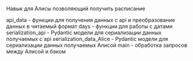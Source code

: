 Навык для Алисы позволяющий получить расписание

api_data - функции для получения данных с api и преобразование данных в читаемый формат
days - функции для работы с датами
serialization_api - Pydantic модели для сериализации данных получаемых с аpi
serialization_data_Alice - Pydantic модели для сериализации данных получаемых Алисой
main - обработка запросов между Алисой и бэком
